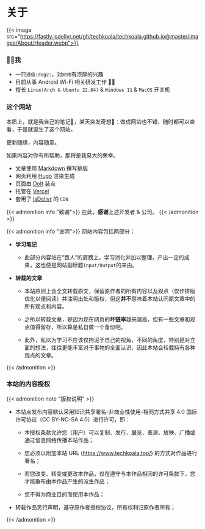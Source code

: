 # 关于


{{< image src="https://fastly.jsdelivr.net/gh/techkoala/techkoala.github.io@master/images/About/Header.webp">}}

### :man_shrugging:我

- 一只`通信:dog2:`，对`网络`有浓厚的兴趣
- 目前从事 Android Wi-Fi 相关研发工作 :man_technologist:
- 擅长 `Linux(Arch & Ubuntu 22.04)` & `Windows 11` & `MacOS` 开关机

### 这个网站

本质上，就是我自己的笔记:notebook_with_decorative_cover:，某天突发奇想:thought_balloon:：做成网站也不错，随时都可以查看，于是就诞生了这个网站。

更新随缘，内容随意。

如果内容对你有所帮助，那将是我莫大的荣幸。

- 文章使用 [Markdown](https://zh.wikipedia.org/zh-hans/Markdown) 撰写排版
- 网页利用 [Hugo](https://gohugo.io/) 渲染生成
- 页面由 [DoIt](https://github.com/HEIGE-PCloud/DoIt) 装点
- 托管在 [Vercel](https://vercel.com)
- 套用了 [jsDelivr](https://www.jsdelivr.com/) 的 `CDN`

{{< admonition info "致谢">}}
在此，**感谢**上述开发者 & 公司。
{{< /admonition >}}

{{< admonition info "说明">}}
网站内容包括两部分：

- **学习笔记**

  - 此部分内容站在“巨人”的肩膀上，学习消化并加以整理，产出一定的成果，这也便是网站副标题`Input/Output`的来由。

- **转载的文章**

  - 本站原则上会全文转载原文，保留原作者的所有内容以及观点（仅作排版优化以便阅读）并注明出处和版权，但这**并不**意味着本站认同原文章中的所有观点和内容。

  - 之所以转载文章，是因为现在网页的**坏链率**越来越高，但有一些文章和观点值得留存，所以算是私自做一个备份吧。

  - 此外，私以为学习不应该仅拘泥于自己的视角，不同的角度，特别是对立面的想法，往往更能丰富对于事物的全面认识，因此本站会转载持有各种观点的文章。

{{< /admonition >}}

### 本站的内容授权

{{< admonition note "版权说明" >}}

- 本站点发布内容默认采用知识共享署名-非商业性使用-相同方式共享 4.0 国际许可协议（CC BY-NC-SA 4.0）进行许可，即：

  - 本授权条款允许您（用户）可以复制、发行、展览、表演、放映、广播或通过信息网络传播本站作品；

  - 您必须以附加本站 URL (https://www.techkoala.top/) 的方式对作品进行署名；

  - 若您改变、转变或更改本作品，仅在遵守与本作品相同的许可条款下，您才能散布由本作品产生的派生作品；

  - 您不得为商业目的而使用本作品；

- 转载作品另行声明，遵守原作者授权协议，所有权利归原作者所有；

{{< /admonition >}}


